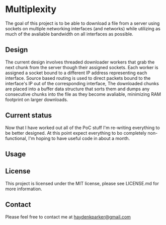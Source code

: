 Multiplexity
===========================

The goal of this project is to be able to download a file from a server using sockets on multiple networking interfaces (and networks) while utilizing as much of the avaliable bandwidth on all interfaces as possible.

Design
------

The current design involves threaded downloader workers that grab the next chunk from the server though their assigned sockets.  Each worker is assigned a socket bound to a different IP address representing each interface.  Source based routing is used to direct packets bound to the interface's IP out of the corresponding interface,  The downloaded chunks are placed into a buffer data structure that sorts them and dumps any consecutive chunks into the file as they become avaliable, minimizing RAM footprint on larger downloads.


Current status
--------------

Now that I have worked out all of the PoC stuff I'm re-writing everything to be better designed.  At this point expect everything to bo completely non-functional, I'm hoping to have useful code in about a month.

Usage
-----


License
-------

This project is licensed under the MIT license, please see LICENSE.md for more information.

Contact
-------

Please feel free to contact me at haydenkparker@gmail.com
